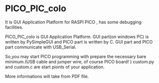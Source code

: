 # PICO_PIC_colo
It is GUI Application Platform for RASPI PICO , has some debugging facilities.

PICO_PIC_colo is GUI Application Platform. GUI part(on windows PC) is written by PySimpleGUI and PICO part is written by C.
GUI part and PICO part communicate with USB_Serial.

So,you may start PICO programming with prepare the necessary bare minimum.(USB cable and jumper wire, of course PICO board! )
custom.py and custom.c are start pionts of your application.

More informations will take from PDF file.
